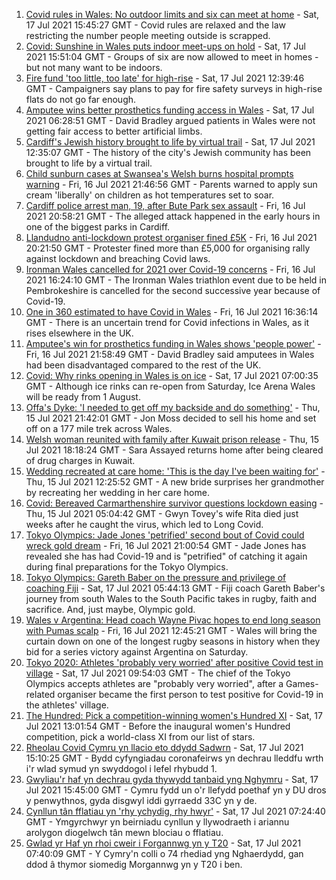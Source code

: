 1. [Covid rules in Wales: No outdoor limits and six can meet at home](https://www.bbc.co.uk/news/uk-wales-57866006) - Sat, 17 Jul 2021 15:45:27 GMT - Covid rules are relaxed and the law restricting the number people meeting outside is scrapped.
2. [Covid: Sunshine in Wales puts indoor meet-ups on hold](https://www.bbc.co.uk/news/uk-wales-57875082) - Sat, 17 Jul 2021 15:51:04 GMT - Groups of six are now allowed to meet in homes - but not many want to be indoors.
3. [Fire fund 'too little, too late' for high-rise](https://www.bbc.co.uk/news/uk-wales-57866470) - Sat, 17 Jul 2021 12:39:46 GMT - Campaigners say plans to pay for fire safety surveys in high-rise flats do not go far enough.
4. [Amputee wins better prosthetics funding access in Wales](https://www.bbc.co.uk/news/uk-wales-54840455) - Sat, 17 Jul 2021 06:28:51 GMT - David Bradley argued patients in Wales were not getting fair access to better artificial limbs.
5. [Cardiff's Jewish history brought to life by virtual trail](https://www.bbc.co.uk/news/uk-wales-57826282) - Sat, 17 Jul 2021 12:35:07 GMT - The history of the city's Jewish community has been brought to life by a virtual trail.
6. [Child sunburn cases at Swansea's Welsh burns hospital prompts warning](https://www.bbc.co.uk/news/uk-wales-57866642) - Fri, 16 Jul 2021 21:46:56 GMT - Parents warned to apply sun cream 'liberally' on children as hot temperatures set to soar.
7. [Cardiff police arrest man, 19, after Bute Park sex assault](https://www.bbc.co.uk/news/uk-wales-57866641) - Fri, 16 Jul 2021 20:58:21 GMT - The alleged attack happened in the early hours in one of the biggest parks in Cardiff.
8. [Llandudno anti-lockdown protest organiser fined £5K](https://www.bbc.co.uk/news/uk-wales-57867482) - Fri, 16 Jul 2021 20:21:50 GMT - Protester fined more than £5,000 for organising rally against lockdown and breaching Covid laws.
9. [Ironman Wales cancelled for 2021 over Covid-19 concerns](https://www.bbc.co.uk/sport/triathlon/57864496) - Fri, 16 Jul 2021 16:24:10 GMT - The Ironman Wales triathlon event due to be held in Pembrokeshire is cancelled for the second successive year because of Covid-19.
10. [One in 360 estimated to have Covid in Wales](https://www.bbc.co.uk/news/uk-wales-57867323) - Fri, 16 Jul 2021 16:36:14 GMT - There is an uncertain trend for Covid infections in Wales, as it rises elsewhere in the UK.
11. [Amputee's win for prosthetics funding in Wales shows 'people power'](https://www.bbc.co.uk/news/uk-wales-57866765) - Fri, 16 Jul 2021 21:58:49 GMT - David Bradley said amputees in Wales had been disadvantaged compared to the rest of the UK.
12. [Covid: Why rinks opening in Wales is on ice](https://www.bbc.co.uk/news/uk-wales-57866643) - Sat, 17 Jul 2021 07:00:35 GMT - Although ice rinks can re-open from Saturday, Ice Arena Wales will be ready from 1 August.
13. [Offa's Dyke: 'I needed to get off my backside and do something'](https://www.bbc.co.uk/news/uk-wales-57854826) - Thu, 15 Jul 2021 21:42:01 GMT - Jon Moss decided to sell his home and set off on a 177 mile trek across Wales.
14. [Welsh woman reunited with family after Kuwait prison release](https://www.bbc.co.uk/news/uk-wales-57855353) - Thu, 15 Jul 2021 18:18:24 GMT - Sara Assayed returns home after being cleared of drug charges in Kuwait.
15. [Wedding recreated at care home: 'This is the day I've been waiting for'](https://www.bbc.co.uk/news/uk-wales-57846759) - Thu, 15 Jul 2021 12:25:52 GMT - A new bride surprises her grandmother by recreating her wedding in her care home.
16. [Covid: Bereaved Carmarthenshire survivor questions lockdown easing](https://www.bbc.co.uk/news/uk-wales-57838628) - Thu, 15 Jul 2021 05:04:42 GMT - Gwyn Tovey's wife Rita died just weeks after he caught the virus, which led to Long Covid.
17. [Tokyo Olympics: Jade Jones 'petrified' second bout of Covid could wreck gold dream](https://www.bbc.co.uk/sport/taekwondo/57870317) - Fri, 16 Jul 2021 21:00:54 GMT - Jade Jones has revealed she has had Covid-19 and is "petrified" of catching it again during final preparations for the Tokyo Olympics.
18. [Tokyo Olympics: Gareth Baber on the pressure and privilege of coaching Fiji](https://www.bbc.co.uk/sport/olympics/57848769) - Sat, 17 Jul 2021 05:44:13 GMT - Fiji coach Gareth Baber's journey from south Wales to the South Pacific takes in rugby, faith and sacrifice. And, just maybe, Olympic gold.
19. [Wales v Argentina: Head coach Wayne Pivac hopes to end long season with Pumas scalp](https://www.bbc.co.uk/sport/rugby-union/57861293) - Fri, 16 Jul 2021 12:45:21 GMT - Wales will bring the curtain down on one of the longest rugby seasons in history when they bid for a series victory against Argentina on Saturday.
20. [Tokyo 2020: Athletes 'probably very worried' after positive Covid test in village](https://www.bbc.co.uk/sport/olympics/57872739) - Sat, 17 Jul 2021 09:54:03 GMT - The chief of the Tokyo Olympics accepts athletes are "probably very worried", after a Games-related organiser became the first person to test positive for Covid-19 in the athletes' village.
21. [The Hundred: Pick a competition-winning women's Hundred XI](https://www.bbc.co.uk/sport/cricket/57839022) - Sat, 17 Jul 2021 13:01:54 GMT - Before the inaugural women's Hundred competition, pick a world-class XI from our list of stars.
22. [Rheolau Covid Cymru yn llacio eto ddydd Sadwrn](https://www.bbc.co.uk/newyddion/57852767) - Sat, 17 Jul 2021 15:10:25 GMT - Bydd cyfyngiadau coronafeirws yn dechrau lleddfu wrth i'r wlad symud yn swyddogol i lefel rhybudd 1.
23. [Gwyliau'r haf yn dechrau gyda thywydd tanbaid yng Nghymru](https://www.bbc.co.uk/newyddion/57873798) - Sat, 17 Jul 2021 15:45:00 GMT - Cymru fydd un o'r llefydd poethaf yn y DU dros y penwythnos, gyda disgwyl iddi gyrraedd 33C yn y de.
24. [Cynllun tân fflatiau yn 'rhy ychydig, rhy hwyr'](https://www.bbc.co.uk/newyddion/57852765) - Sat, 17 Jul 2021 07:24:40 GMT - Ymgyrchwyr yn beirniadu cynllun y llywodraeth i ariannu arolygon diogelwch tân mewn blociau o fflatiau.
25. [Gwlad yr Haf yn rhoi cweir i Forgannwg yn y T20](https://www.bbc.co.uk/newyddion/57872904) - Sat, 17 Jul 2021 07:40:09 GMT - Y Cymry'n colli o 74 rhediad yng Nghaerdydd, gan ddod â thymor siomedig Morgannwg yn y T20 i ben.
